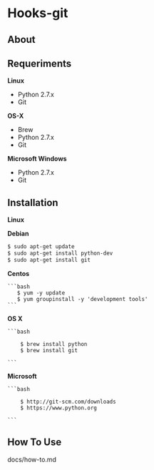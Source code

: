 # Hooks-git

## About


## Requeriments

**Linux**

* Python 2.7.x
* Git

**OS-X**

* Brew
* Python 2.7.x
* Git

**Microsoft Windows**

* Python 2.7.x
* Git

## Installation

**Linux**

**Debian**

```bash
$ sudo apt-get update
$ sudo apt-get install python-dev
$ sudo apt-get install git
```
**Centos**

    ```bash
       $ yum -y update
       $ yum groupinstall -y 'development tools'
    ```

**OS X**

    ```bash

        $ brew install python
        $ brew install git

    ```

**Microsoft**

    ```bash

        $ http://git-scm.com/downloads
        $ https://www.python.org

    ```

## How To Use

   docs/how-to.md
